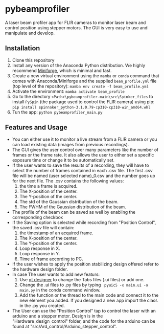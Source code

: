 # pybeamprofiler
A laser beam profiler app for FLIR cameras to monitor laser beam and control position using stepper motors. The GUI is very easy to use and manipulate and develop. 


## Installation
1. Clone this repository
1. Install any version of the Anaconda Python distribution. We highly recommend [Miniforge](https://github.com/conda-forge/miniforge), which is minimal and fast.
1. Create a new virtual environment using the `mamba` or `conda` command that comes with Anaconda/Miniforge and the supplied `beam_profile.yml` file (top level of the repository): `mamba env create -f beam_profile.yml`
1. Activate the environment: `mamba activate beam_profile`
1. Go to the directory `<Path>\pybeamprofiler-main\src\Spinker_files` to install `PySpin` (the package used to control the FLIR camera) using pip: `pip install spinnaker_python-3.1.0.79-cp310-cp310-win_amd64.whl`
1. Tun the app: `python pybeamprofiler_main.py`

## Features and Usage
- You can either use it to monitor a live stream from a FLIR camera or you can load existing data (images from previous recordings).
- The GUI gives the user control over many parameters like the number of frames or the frame rate. It also allows the user to either set a specific exposure time or change it to be automatically set.
- If the user wants to save the results of a recording, they will have to select the number of frames contained in each .csv file. The first .csv file will be named (user selected name)_0.csv and the number goes up for the next file. The .csv contains the following values: 
  1. the time a frame is acquired. 
  2. The X-position of the center. 
  3. The Y-position of the center. 
  4. The std of the Gaussian distribution of the beam. 
  5. The FWHM of the Gaussian distribution of the beam.
- The profile of the beam can be saved as well by enabling the corresponding checkbox
- If the Saving option is selected while recording from "Position Control", the saved .csv file will contain: 
  1. the timestamp of an  acquired frame.
  2. The X-position of the center. 
  3. The Y-position of the center. 
  4. Loop response in X. 
  5. Loop response in Y. 
  6. Time of frame according to PC.
- If the user wishes to apply the position stabilizing design offered refer to the hardware design folder. 
- In case The user wants to add new featurs:
  1. Use [qt designer](https://doc.qt.io/qt-6/qtdesigner-manual.html) to change the Tabs files (.ui files) or add one.
  2. Change the .ui files to .py files by typing ` pyuic5 -x main.ui -o main.py` in the conda command window.
  3. Add the function or the thread to the main code and connect it to the new element you added. If you designed a new app import the class in the .py you created.
- The User can use the "Position Control" tap to control the laser with an arduino and a stepper motor. Design is in the "Hardware_design_control" folder, and the code for the arduino can be found at "src/Ard_control/Arduino_stepper_control".


